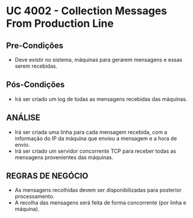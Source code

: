 # UC 4002 - Collection Messages From Production Line #

## Pre-Condições ##

* Deve existir no sistema, máquinas para gerarem mensagens e essas serem recebidas.

## Pós-Condições ##

* Irá ser criado um log de todas as mensagens recebidas das máquinas.

## ANÁLISE ##

* Irá ser criada uma linha para cada mensagem recebida, com a informação do IP da máquina que enviou a mensagem e a hora de envio.
* Irá ser criado um servidor concorrente TCP para receber todas as mensagens provenientes das máquinas.
  
## REGRAS DE NEGÓCIO ##

* As mensagens recolhidas devem ser disponibilizadas para posterior processamento.
* A recolha das mensagens será feita de forma concorrente (por linha e máquina).